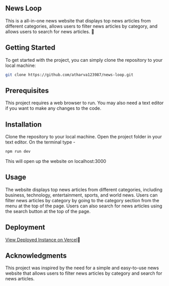 ## News Loop
This is a all-in-one news website that displays top news articles from different categories, allows users to filter news articles by category, and allows users to search for news articles. 📰

## Getting Started
To get started with the project, you can simply clone the repository to your local machine:

```bash
git clone https://github.com/atharva123987/news-loop.git
```

## Prerequisites
This project requires a web browser to run. You may also need a text editor if you want to make any changes to the code.

## Installation
Clone the repository to your local machine.
Open the project folder in your text editor.
On the terminal type -
```bash
npm run dev
```
This will open up the website on localhost:3000
## Usage
The website displays top news articles from different categories, including business, technology, entertainment, sports, and world news. Users can filter news articles by category by going to the category section from the menu at the top of the page. Users can also search for news articles using the search button at the top of the page.

## Deployment
[View Deployed Instance on Vercel](https://news-loop.vercel.app/)🔗


## Acknowledgments
This project was inspired by the need for a simple and easy-to-use news website that allows users to filter news articles by category and search for news articles.
